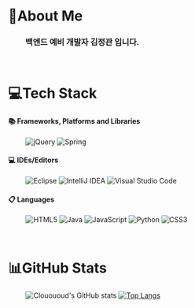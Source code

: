 # 💫About Me
### &nbsp; &nbsp; &nbsp; &nbsp; &nbsp;백엔드 예비 개발자 김정관 입니다. 

<br>

# 💻Tech Stack
#### 📚 Frameworks, Platforms and Libraries
&nbsp; &nbsp; &nbsp; &nbsp; &nbsp;![jQuery](https://img.shields.io/badge/jquery-%230769AD.svg?style=for-the-badge&logo=jquery&logoColor=white) ![Spring](https://img.shields.io/badge/spring-%236DB33F.svg?style=for-the-badge&logo=spring&logoColor=white)
#### 💻 IDEs/Editors
&nbsp; &nbsp; &nbsp; &nbsp; &nbsp;![Eclipse](https://img.shields.io/badge/Eclipse-FE7A16.svg?style=for-the-badge&logo=Eclipse&logoColor=white) ![IntelliJ IDEA](https://img.shields.io/badge/IntelliJIDEA-000000.svg?style=for-the-badge&logo=intellij-idea&logoColor=white) ![Visual Studio Code](https://img.shields.io/badge/Visual%20Studio%20Code-0078d7.svg?style=for-the-badge&logo=visual-studio-code&logoColor=white) 
#### 📋 Languages
&nbsp; &nbsp; &nbsp; &nbsp; &nbsp;![HTML5](https://img.shields.io/badge/html5-%23E34F26.svg?style=for-the-badge&logo=html5&logoColor=white) ![Java](https://img.shields.io/badge/java-%23ED8B00.svg?style=for-the-badge&logo=java&logoColor=white) ![JavaScript](https://img.shields.io/badge/javascript-%23323330.svg?style=for-the-badge&logo=javascript&logoColor=%23F7DF1E) ![Python](https://img.shields.io/badge/python-3670A0?style=for-the-badge&logo=python&logoColor=ffdd54) ![CSS3](https://img.shields.io/badge/css3-%231572B6.svg?style=for-the-badge&logo=css3&logoColor=white)

<br>

# 📊GitHub Stats
&nbsp; &nbsp; &nbsp; &nbsp; &nbsp;![Clouououd's GitHub stats](https://github-readme-stats.vercel.app/api?username=clouououd&theme=prussian&show_icons=true) [![Top Langs](https://github-readme-stats.vercel.app/api/top-langs/?username=clouououd&layout=compact&theme=prussian)](https://github.com/anuraghazra/github-readme-stats)

